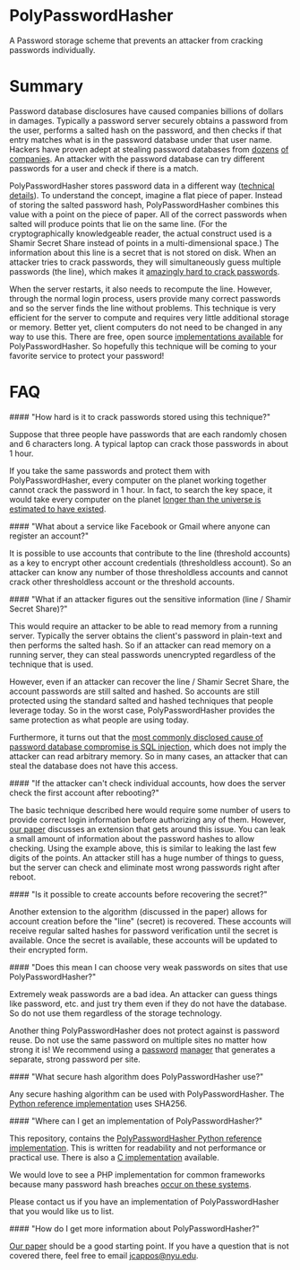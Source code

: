 PolyPasswordHasher
============

A Password storage scheme that prevents an attacker from cracking passwords individually.


Summary
=======

Password database disclosures have caused companies billions of dollars in
damages.   Typically a password server securely obtains a password from the
user, performs a salted hash on the password, and then checks if that entry
matches what is in the password database under that user name.   Hackers have
proven adept at stealing password databases from
[dozens](https://isis.poly.edu/~jcappos/papers/tr-cse-2013-02.pdf)
[of](http://www.zdnet.com/blog/security/pwnedlist-alerts-you-when-youve-been-hacked-for-a-price/10943)
[companies](http://blog.passwordresearch.com/2013/02/passwords-found-in-wild-for-january-2013.html).
An attacker with the password database can try different passwords for a user
and check if there is a match.

PolyPasswordHasher stores password data in a different way ([technical
details](https://github.com/PolyPasswordHasher/PolyPasswordHasher/blob/master/academic-writeup/paper.pdf)).
To understand the concept, imagine a flat piece of paper.   Instead of storing
the salted password hash, PolyPasswordHasher combines this value with a point
on the piece of paper.   All of the correct passwords when salted will produce
points that lie on the same line.   (For the cryptographically knowledgeable
reader, the actual construct used is a Shamir Secret Share instead of points in
a multi-dimensional space.)   The information about this line is a secret that
is not stored on disk.   When an attacker tries to crack passwords, they will
simultaneously guess multiple passwords (the line), which makes it [amazingly
hard to crack passwords](#hardtocompute).

When the server restarts, it also needs to recompute the line.   However,
through the normal login process, users provide many correct passwords and so
the server finds the line without problems.   This technique is very efficient
for the server to compute and requires very little additional storage or
memory.   Better yet, client computers do not need to be changed in any way to
use this.   There are free, open source [implementations
available](#implementation) for PolyPasswordHasher. So hopefully this technique
will be coming to your favorite service to protect your password!


FAQ
===

<a name="hardtocompute"/>
#### "How hard is it to crack passwords stored using this technique?"

Suppose that three people have passwords that are each randomly chosen and 6
characters long.   A typical laptop can crack those passwords in about 1 hour.

If you take the same passwords and protect them with PolyPasswordHasher, every
computer on the planet working together cannot crack the password in 1 hour.
In fact, to search the key space, it would take every computer on the planet
[longer than the universe is estimated to have
existed](https://github.com/PolyPasswordHasher/PolyPasswordHasher/blob/master/academic-writeup/paper.pdf).

<a name="thresholdless"/>
#### "What about a service like Facebook or Gmail where anyone can register an account?"

It is possible to use accounts that contribute to the line (threshold accounts)
as a key to encrypt other account credentials (thresholdless account).   So an
attacker can know any number of those thresholdless accounts and cannot crack
other thresholdless account or the threshold accounts.


<a name="breakssystem"/>
#### "What if an attacker figures out the sensitive information (line / Shamir Secret Share)?"

This would require an attacker to be able to read memory from a running server.
Typically the server obtains the client's password in plain-text and then
performs the salted hash.   So if an attacker can read memory on a running
server, they can steal passwords unencrypted regardless of the technique that
is used.

However, even if an attacker can recover the line / Shamir Secret Share, the
account passwords are still salted and hashed.   So accounts are still
protected using the standard salted and hashed techniques that people leverage
today.   So in the worst case, PolyPasswordHasher provides the same protection
as what people are using today.

Furthermore, it turns out that the [most commonly disclosed cause of password
database compromise is SQL
injection](https://isis.poly.edu/~jcappos/papers/tr-cse-2013-02.pdf), which
does not imply the attacker can read arbitrary memory.   So in many cases, an
attacker that can steal the database does not have this access.

<a name="restart"/>
#### "If the attacker can't check individual accounts, how does the server check the first account after rebooting?"

The basic technique described here would require some number of users to
provide correct login information before authorizing any of them.   However,
[our
paper](https://github.com/PolyPasswordHasher/PolyPasswordHasher/blob/master/academic-writeup/paper.pdf)
discusses an extension that gets around this issue.   You can leak a small
amount of information about the password hashes to allow checking.   Using the
example above, this is similar to leaking the last few digits of the points.
An attacker still has a huge number of things to guess, but the server can
check and eliminate most wrong passwords right after reboot.

<a name="bootstrap_accounts"/>
#### "Is it possible to create accounts before recovering the secret?"

Another extension to the algorithm (discussed in the paper) allows for account
creation before the "line" (secret) is recovered. These accounts will receive
regular salted hashes for password verification until the secret is available.
Once the secret is available, these accounts will be updated to their encrypted
form.

<a name="weakpasswords"/>
#### "Does this mean I can choose very weak passwords on sites that use PolyPasswordHasher?"

Extremely weak passwords are a bad idea.   An attacker can guess things like
password, etc. and just try them even if they do not have the database.   So do
not use them regardless of the storage technology.

Another thing PolyPasswordHasher does not protect against is password reuse.
Do not use the same password on multiple sites no matter how strong it is!   We
recommend using a [password](https://lastpass.com)
[manager](https://agilebits.com/onepassword) that generates a separate, strong
password per site.

<a name="hashalg"/>
#### "What secure hash algorithm does PolyPasswordHasher use?"

Any secure hashing algorithm can be used with PolyPasswordHasher.   The [Python
reference
implementation](https://github.com/PolyPasswordHasher/PolyPasswordHasher/tree/master/python-reference-implementation)
uses SHA256.


<a name="implementation"/>
#### "Where can I get an implementation of PolyPasswordHasher?"

This repository, contains the [PolyPasswordHasher Python reference
implementation](https://github.com/PolyPasswordHasher/PolyPasswordHasher/tree/master/python-reference-implementation).   This is written for
readability and not performance or practical use.   There is also a [C
implementation](https://github.com/PolyPasswordHasher/PolyPasswordHasher-C)
available.

We would love to see a PHP implementation for common frameworks because many
password hash breaches [occur on these
systems](http://blog.passwordresearch.com/2013/02/passwords-found-in-wild-for-january-2013.html).

Please contact us if you have an implementation of PolyPasswordHasher that you
would like us to list.


<a name="moreinfo"/>
#### "How do I get more information about PolyPasswordHasher?"

[Our
paper](https://github.com/PolyPasswordHasher/PolyPasswordHasher/blob/master/academic-writeup/paper.pdf)
should be a good starting point.   If you have a question that is not covered
there, feel free to email jcappos@nyu.edu.
